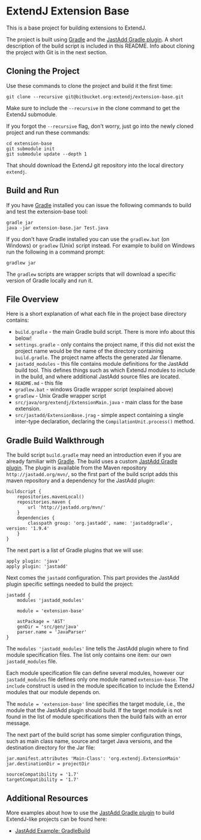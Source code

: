 ExtendJ Extension Base
======================

This is a base project for building extensions to ExtendJ.

The project is built using [Gradle][1] and the [JastAdd Gradle plugin][2]. A
short description of the build script is included in this README. Info about
cloning the project with Git is in the next section.

Cloning the Project
-------------------

Use these commands to clone the project and build it the first time:

    git clone --recursive git@bitbucket.org:extendj/extension-base.git

Make sure to include the `--recursive` in the clone command to get the ExtendJ
submodule.

If you forgot the `--recursive` flag, don't worry, just go into the newly cloned
project and run these commands:

    cd extension-base
    git submodule init
    git submodule update --depth 1

That should download the ExtendJ git repository into the local directory `extendj`.

Build and Run
-------------

If you have [Gradle][1] installed you can issue the following commands to
build and test the extension-base tool:

    gradle jar
    java -jar extension-base.jar Test.java


If you don't have Gradle installed you can use the `gradlew.bat` (on Windows)
or `gradlew` (Unix) script instead. For example to build on Windows run the
following in a command prompt:

    gradlew jar

The `gradlew` scripts are wrapper scripts that will download a specific version
of Gradle locally and run it.

File Overview
-------------

Here is a short explanation of what each file in the project base directory contains:

* `build.gradle` - the main Gradle build script. There is more info about this below!
* `settings.gradle` - only contains the project name, if this did not exist the
  project name would be the name of the directory containing `build.gradle`.
The project name affects the generated Jar filename.
*  `jastadd_modules` - this file contains module definitions for the JastAdd build tool. This
  defines things such as which ExtendJ modules to include in the build, and where
additional JastAdd source files are located.
* `README.md` - this file
* `gradlew.bat` - windows Gradle wrapper script (explained above)
* `gradlew` - Unix Gradle wrapper script
* `src/java/org/extendj/ExtensionMain.java` - main class for the base extension.
* `src/jastadd/ExtensionBase.jrag` - simple aspect containing a single inter-type declaration,
  declaring the `CompilationUnit.process()` method.

Gradle Build Walkthrough
------------------------

The build script `build.gradle` may need an introduction even if you are already familiar with
[Gradle][1]. The build uses a custom [JastAdd Gradle plugin][2]. The plugin is available from the
Maven repository `http://jastadd.org/mvn/`, so the first part of the build script adds this
maven repository and a dependency for the JastAdd plugin:

    buildscript {
        repositories.mavenLocal()
        repositories.maven {
            url 'http://jastadd.org/mvn/'
        }
        dependencies {
            classpath group: 'org.jastadd', name: 'jastaddgradle', version: '1.9.4'
        }
    }

The next part is a list of Gradle plugins that we will use:

    apply plugin: 'java'
    apply plugin: 'jastadd'

Next comes the `jastadd` configuration. This part provides the JastAdd plugin
specific settings needed to build the project:


    jastadd {
        modules 'jastadd_modules'

        module = 'extension-base'

        astPackage = 'AST'
        genDir = 'src/gen/java'
        parser.name = 'JavaParser'
    }

The `modules 'jastadd_modules'` line tells the JastAdd plugin where to find
module specification files. The list only contains one item: our own
`jastadd_modules` file.

Each module specification file can define several modules, however our
`jastadd_modules` file defines only one module named `extension-base`.  The
`include` construct is used in the module specification to include the ExtendJ
modules that our module depends on.

The `module = 'extension-base'` line specifies the target module, i.e., the module
that the JastAdd plugin should build. If the target module is not found in
the list of module specifications then the build fails with an error message.

The next part of the build script has some simpler configuration things, such
as main class name, source and target Java versions, and the destination
directory for the Jar file:

    jar.manifest.attributes 'Main-Class': 'org.extendj.ExtensionMain'
    jar.destinationDir = projectDir

    sourceCompatibility = '1.7'
    targetCompatibility = '1.7'

Additional Resources
--------------------

More examples about how to use the [JastAdd Gradle plugin][2] to build ExtendJ-like projects can be found here:

* [JastAdd Example: GradleBuild](http://jastadd.org/web/examples.php?example=GradleBuild)

[1]:https://gradle.org/
[2]:https://bitbucket.org/joqvist/jastaddgradle/overview
